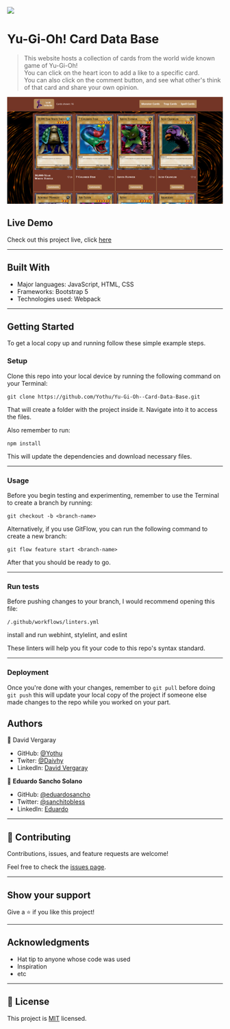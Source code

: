 ![](https://img.shields.io/badge/Microverse-blueviolet)

# Yu-Gi-Oh! Card Data Base

> This website hosts a collection of cards from the world wide known game of Yu-Gi-Oh! <br>
You can click on the heart icon to add a like to a specific card. <br>
You can also click on the comment button, and see what other's think of that card and share your own opinion.

![screenshot](app_screenshot.png)

## Live Demo

Check out this project live, click [here](https://yothu.github.io/Yu-Gi-Oh--Card-Data-Base/dist/index.html)
<hr>

## Built With

- Major languages: JavaScript, HTML, CSS
- Frameworks: Bootstrap 5
- Technologies used: Webpack
<hr>

## Getting Started

To get a local copy up and running follow these simple example steps.

### Setup
Clone this repo into your local device by running the following command on your Terminal:
```
git clone https://github.com/Yothu/Yu-Gi-Oh--Card-Data-Base.git
```

That will create a folder with the project inside it. Navigate into it to access the files.

Also remember to run:
```
npm install
```
This will update the dependencies and download necessary files.
<hr>

### Usage
Before you begin testing and experimenting, remember to use the Terminal to create a branch by running:
```
git checkout -b <branch-name>
```

Alternatively, if you use GitFlow, you can run the following command to create a new branch:
```
git flow feature start <branch-name>
```

After that you should be ready to go.
<hr>

### Run tests
Before pushing changes to your branch, I would recommend opening this file:

```
/.github/workflows/linters.yml
```

install and run webhint, stylelint, and eslint

These linters will help you fit your code to this repo's syntax standard.
<hr>

### Deployment
Once you're done with your changes, remember to ```git pull``` before doing ```git push``` this will update 
your local copy of the project if someone else made changes to the repo while you worked on your part.


## Authors


👤 David Vergaray

- GitHub:   [@Yothu](https://github.com/Yothu)
- Twiter:   [@Daivhy](https://twitter.com/Daivhy)
- LinkedIn: [David Vergaray](https://www.linkedin.com/in/david-vergaray-almontes-051a11127/)

👤 **Eduardo Sancho Solano**

- GitHub: [@eduardosancho](https://github.com/eduardosancho)
- Twitter: [@sanchitobless](https://twitter.com/sanchitobless)
- LinkedIn: [Eduardo](https://www.linkedin.com/in/eduardo-sancho-043641181/)
<hr>

## 🤝 Contributing

Contributions, issues, and feature requests are welcome!

Feel free to check the [issues page](../../issues/).

<hr>

## Show your support

Give a ⭐️ if you like this project!
<hr>

## Acknowledgments

- Hat tip to anyone whose code was used
- Inspiration
- etc
<hr>

## 📝 License

This project is [MIT](./MIT.md) licensed.
